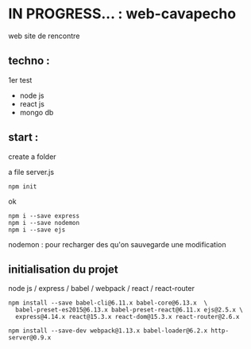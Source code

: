

# IN PROGRESS... : web-cavapecho
web site de rencontre

## techno :
1er test
- node js
- react js
- mongo db

## start :
create a folder

a file server.js
```
npm init
```
ok
```
npm i --save express
npm i --save nodemon
npm i --save ejs
```
nodemon : pour recharger des qu'on sauvegarde une modification

## initialisation du projet

node js / express / babel / webpack / react / react-router
```
npm install --save babel-cli@6.11.x babel-core@6.13.x  \
  babel-preset-es2015@6.13.x babel-preset-react@6.11.x ejs@2.5.x \
  express@4.14.x react@15.3.x react-dom@15.3.x react-router@2.6.x
```

```
npm install --save-dev webpack@1.13.x babel-loader@6.2.x http-server@0.9.x
```
